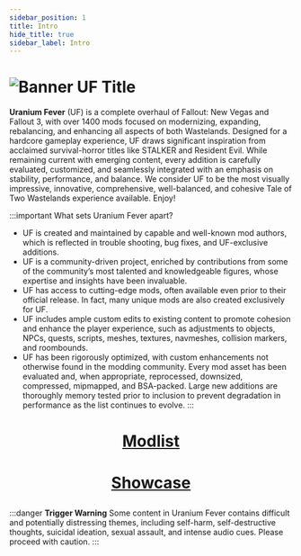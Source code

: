 ```yaml
---
sidebar_position: 1
title: Intro
hide_title: true
sidebar_label: Intro
---
```


# ![Banner UF Title](https://github.com/user-attachments/assets/ee1f561e-1daf-45c8-b9a9-de889daf50f2)


**Uranium Fever** (UF) is a complete overhaul of Fallout: New Vegas and Fallout 3, with over 1400 mods focused on modernizing, expanding, rebalancing, and enhancing all aspects of both Wastelands. Designed for a hardcore gameplay experience, UF draws significant inspiration from acclaimed survival-horror titles like STALKER and Resident Evil. While remaining current with emerging content, every addition is carefully evaluated, customized, and seamlessly integrated with an emphasis on stability, performance, and balance. We consider UF to be the most visually impressive, innovative, comprehensive, well-balanced, and cohesive Tale of Two Wastelands experience available. Enjoy!

:::important What sets Uranium Fever apart?
- UF is created and maintained by capable and well-known mod authors, which is reflected in trouble shooting, bug fixes, and UF-exclusive additions.
- UF is a community-driven project, enriched by contributions from some of the community’s most talented and knowledgeable figures, whose expertise and insights have been invaluable.
- UF has access to cutting-edge mods, often available even prior to their official release. In fact, many unique mods are also created exclusively for UF.
- UF includes ample custom edits to existing content to promote cohesion and enhance the player experience, such as adjustments to objects, NPCs, quests, scripts, meshes, textures, navmeshes, collision markers, and roombounds.
- UF has been rigorously optimized, with custom enhancements not otherwise found in the modding community. Every mod asset has been evaluated and, when appropriate, reprocessed, downsized, compressed, mipmapped, and BSA-packed. Large new additions are thoroughly memory tested prior to inclusion to prevent degradation in performance as the list continues to evolve.
:::

# <p align="center"> [Modlist](https://loadorderlibrary.com/lists/uranium-fever-2) </p>
# <p align="center"> [Showcase](https://uraniumfever.net/docs/userinterface/) </p>

:::danger **Trigger Warning**
Some content in Uranium Fever contains difficult and potentially distressing themes, including self-harm, self-destructive thoughts, suicidal ideation, sexual assault, and intense audio cues. Please proceed with caution.
:::
